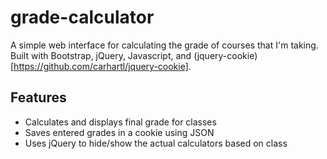 grade-calculator
================

A simple web interface for calculating the grade of courses that I'm taking. Built with Bootstrap, jQuery, Javascript, and 
(jquery-cookie)[https://github.com/carhartl/jquery-cookie].

Features
--------
* Calculates and displays final grade for classes
* Saves entered grades in a cookie using JSON
* Uses jQuery to hide/show the actual calculators based on class
